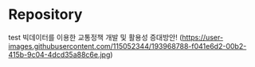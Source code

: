 # Repository
test
빅데이터를 이용한 교통정책 개발 및 활용성 증대방안!
(https://user-images.githubusercontent.com/115052344/193968788-f041e6d2-00b2-415b-9c04-4dcd35a88c6e.jpg)
